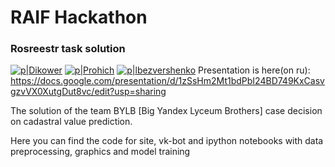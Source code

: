 # RAIF Hackathon
### Rosreestr task solution
[![p|Dikower](https://raw.githubusercontent.com/Dikower/RAIF_hack_Rosreestr/master/Icons/Dikower.png)](https://vk.com/din_dmitriy)
[![p|Prohich](https://raw.githubusercontent.com/Dikower/RAIF_hack_Rosreestr/master/Icons/Prohich.png)](https://vk.com/prohich)
[![p|lbezvershenko](https://raw.githubusercontent.com/Dikower/RAIF_hack_Rosreestr/master/Icons/lbezvershenko.png)](https://vk.com/lbezvershenko)
Presentation is here(on ru): https://docs.google.com/presentation/d/1zSsHm2Mt1bdPbI24BD749KxCasvgzvVX0XutgDut8vc/edit?usp=sharing

The solution of the team BYLB [Big Yandex Lyceum Brothers] case decision on cadastral value prediction.

Here you can find the code for site, vk-bot and ipython notebooks with data preprocessing, graphics and model training
